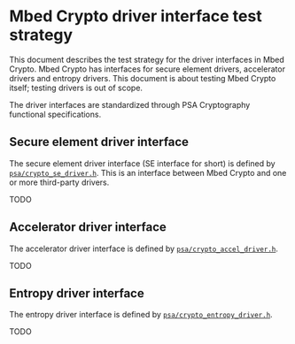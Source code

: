 # Mbed Crypto driver interface test strategy

This document describes the test strategy for the driver interfaces in Mbed Crypto. Mbed Crypto has interfaces for secure element drivers, accelerator drivers and entropy drivers. This document is about testing Mbed Crypto itself; testing drivers is out of scope.

The driver interfaces are standardized through PSA Cryptography functional specifications.

## Secure element driver interface

The secure element driver interface (SE interface for short) is defined by [`psa/crypto_se_driver.h`](../../../include/psa/crypto_se_driver.h). This is an interface between Mbed Crypto and one or more third-party drivers.

TODO


## Accelerator driver interface

The accelerator driver interface is defined by [`psa/crypto_accel_driver.h`](../../../include/psa/crypto_accel_driver.h).

TODO

## Entropy driver interface

The entropy driver interface is defined by [`psa/crypto_entropy_driver.h`](../../../include/psa/crypto_entropy_driver.h).

TODO
